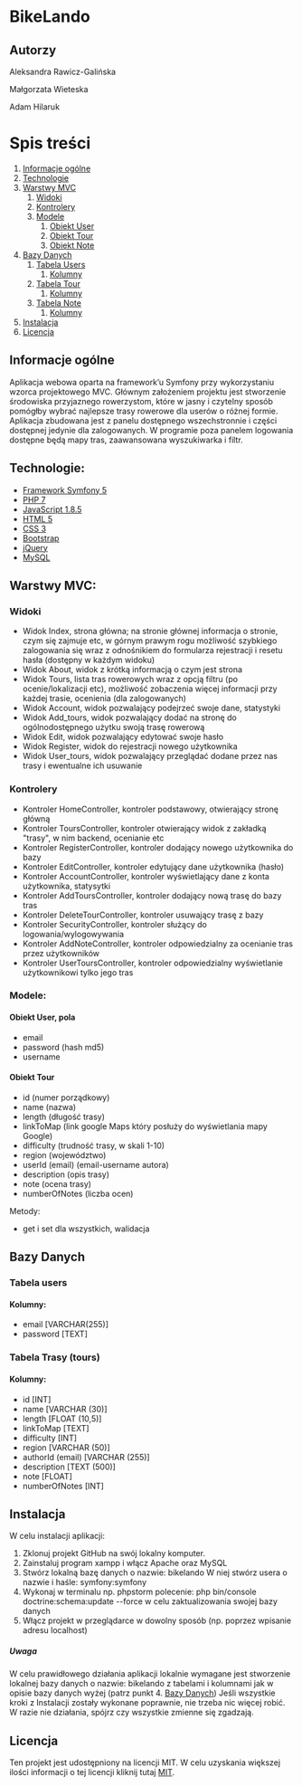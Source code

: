 # BikeLando

## Autorzy
Aleksandra Rawicz-Galińska

Małgorzata Wieteska

Adam Hilaruk

# Spis treści
1. [Informacje ogólne](#informacje-ogolne)
2. [Technologie](#technologie)
3. [Warstwy MVC](#warstwy-mvc)
    1. [Widoki](#widoki)
    2. [Kontrolery](#kontrolery)
    3. [Modele](#modele)
        1. [Obiekt User](#obiekt-user)
        2. [Obiekt Tour](#obiekt-tour)
        3. [Obiekt Note](#obiekt-note)
4. [Bazy Danych](#bazy-danych)
    1. [Tabela Users](#tabela-users)
	    1. [Kolumny](#kolumny1)
    2. [Tabela Tour](#tabela-trasy)
	    1. [Kolumny](#kolumny2)
	2. [Tabela Note](#tabela-note)
	    1. [Kolumny](#kolumny3)
5. [Instalacja](#instalacja)
6. [Licencja](#licencja)

## Informacje ogólne
Aplikacja webowa oparta na framework’u Symfony przy wykorzystaniu wzorca projektowego MVC. Głównym założeniem projektu jest stworzenie środowiska przyjaznego rowerzystom, które w jasny i czytelny sposób pomógłby wybrać najlepsze trasy rowerowe dla userów o różnej formie. Aplikacja zbudowana jest z panelu dostępnego wszechstronnie i części dostępnej jedynie dla zalogowanych. W programie poza panelem logowania dostępne będą mapy tras, zaawansowana wyszukiwarka i filtr.

## Technologie:
* [Framework Symfony 5]
* [PHP 7]
* [JavaScript 1.8.5]
* [HTML 5] 
* [CSS 3]
* [Bootstrap]
* [jQuery]
* [MySQL]

## Warstwy MVC:
### Widoki

* Widok Index, strona główna; na stronie głównej informacja o stronie, czym się zajmuje etc, w górnym prawym rogu możliwość szybkiego zalogowania się wraz z odnośnikiem do formularza rejestracji i resetu hasła (dostępny w każdym widoku)
* Widok About, widok z krótką informacją o czym jest strona
* Widok Tours, lista tras rowerowych wraz z opcją filtru (po ocenie/lokalizacji etc), możliwość zobaczenia więcej informacji przy każdej trasie, ocenienia (dla zalogowanych)
* Widok Account, widok pozwalający podejrzeć swoje dane, statystyki
* Widok Add_tours, widok pozwalający dodać na stronę do ogólnodostępnego użytku swoją trasę rowerową
* Widok Edit, widok pozwalający edytować swoje hasło
* Widok Register, widok do rejestracji nowego użytkownika
* Widok User_tours, widok pozwalający przeglądać dodane przez nas trasy i ewentualne ich usuwanie


### Kontrolery

* Kontroler HomeController, kontroler podstawowy, otwierający stronę główną
* Kontroler ToursController, kontroler otwierający widok z zakładką "trasy", w nim backend, ocenianie etc
* Kontroler RegisterController, kontroler dodający nowego użytkownika do bazy
* Kontroler EditController, kontroler edytujący dane użytkownika (hasło)
* Kontroler AccountController, kontroler wyświetlający dane z konta użytkownika, statysytki
* Kontroler AddToursController, kontroler dodający nową trasę do bazy tras
* Kontroler DeleteTourController, kontroler usuwający trasę z bazy
* Kontroler SecurityController, kontroler służący do logowania/wylogowywania
* Kontroler AddNoteController, kontroler odpowiedzialny za ocenianie tras przez użytkowników
* Kontroler UserToursController, kontroler odpowiedzialny wyświetlanie użytkownikowi tylko jego tras

### Modele:
#### Obiekt User, pola
* email
* password (hash md5)
* username

#### Obiekt Tour
* id (numer porządkowy)
* name (nazwa)
* length (długość trasy)
* linkToMap (link google Maps który posłuży do wyświetlania mapy Google)
* difficulty (trudność trasy, w skali 1-10)
* region (województwo)
* userId (email) (email-username autora)
* description (opis trasy)
* note (ocena trasy)
* numberOfNotes (liczba ocen)

Metody: 
* get i set dla wszystkich, walidacja


## Bazy Danych
### Tabela users
#### Kolumny: 
* email [VARCHAR(255)] 
* password [TEXT]

### Tabela Trasy (tours)
#### Kolumny:
* id [INT] 
* name [VARCHAR (30)]
* length [FLOAT (10,5)]
* linkToMap [TEXT]
* difficulty [INT]
* region [VARCHAR (50)]
* authorId (email) [VARCHAR (255)]
* description [TEXT (500)]
* note [FLOAT]
* numberOfNotes [INT]


## Instalacja

W celu instalacji aplikacji:
1. Zklonuj projekt GitHub na swój lokalny komputer.
2. Zainstaluj program xampp i włącz Apache oraz MySQL
3. Stwórz lokalną bazę danych o nazwie: bikelando
W niej stwórz usera o nazwie i haśle: symfony:symfony
3. Wykonaj w terminalu np. phpstorm polecenie: 
php bin/console doctrine:schema:update --force
w celu zaktualizowania swojej bazy danych
4. Włącz projekt w przeglądarce w dowolny sposób (np. poprzez wpisanie adresu localhost)

##### Uwaga
W celu prawidłowego działania aplikacji lokalnie wymagane jest stworzenie lokalnej bazy danych o nazwie: bikelando z tabelami i kolumnami jak w opisie bazy danych wyżej (patrz punkt 4. [Bazy Danych](#bazy-danych))
Jeśli wszystkie kroki z Instalacji zostały wykonane poprawnie, nie trzeba nic więcej robić. W razie nie działania, spójrz czy wszystkie zmienne się zgadzają.

## Licencja

Ten projekt jest udostępniony na licencji MIT. W celu uzyskania większej ilości informacji o tej licencji kliknij tutaj [MIT]. 

[Framework Symfony 5]: <https://symfony.com/>
[PHP 7]: <https://www.php.net/>
[JavaScript 1.8.5]: <https://developer.mozilla.org/pl/docs/Web/JavaScript>
[HTML 5]: <https://developer.mozilla.org/pl/docs/HTML/HTML5>
[CSS 3]: <https://developer.mozilla.org/en-US/docs/Archive/CSS3>
[Bootstrap]: <https://getbootstrap.com/>
[jQuery]: <https://jquery.com/>
[MySQL]: <https://www.mysql.com/>
[MIT]: <https://choosealicense.com/licenses/mit/>
 

